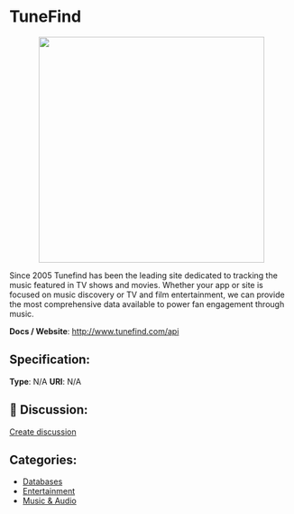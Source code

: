 # TuneFind
<p align="center">
    <img width="400" src="https://raw.githubusercontent.com/apis-list/apis-list/main/apis/tunefind/logo_256x256.png" />
</p>

Since 2005 Tunefind has been the leading site dedicated to tracking the music featured in TV shows and movies. Whether your app or site is focused on music discovery or TV and film entertainment, we can provide the most comprehensive data available to power fan engagement through music.

**Docs / Website**: http://www.tunefind.com/api

## Specification:
**Type**:  N/A 
**URI**:  N/A 

## 💬 Discussion:
[Create discussion](https://github.com/apis-list/apis-list/discussions/new)

## Categories:
- [Databases](https://github.com/apis-list/apis-list#databases)
- [Entertainment](https://github.com/apis-list/apis-list#entertainment)
- [Music & Audio](https://github.com/apis-list/apis-list#music-and-audio)




